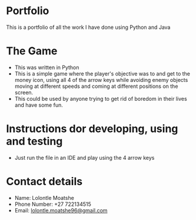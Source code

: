 # Portfolio
This is a portfolio of all the work I have done using Python and Java

# The Game

- This was written in Python
- This is a simple game where the player's objective was to and get to the money icon, using all 4 of the arrow keys while avoiding enemy objects moving at different
  speeds and coming at different positions on the screen.
- This could be used by anyone trying to get rid of boredom in their lives and have some fun.

# Instructions dor developing, using and testing

- Just run the file in an IDE and play using the 4 arrow keys

# Contact details
- Name: Lolontle Moatshe
- Phone Number: +27 722134515
- Email: lolontle.moatshe96@gmail.com
